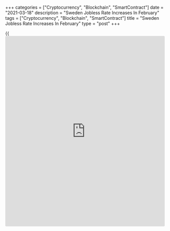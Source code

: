 +++
categories = ["Cryptocurrency", "Blockchain", "SmartContract"]
date = "2021-03-18"
description = "Sweden Jobless Rate Increases In February"
tags = ["Cryptocurrency", "Blockchain", "SmartContract"]
title = "Sweden Jobless Rate Increases In February"
type = "post"
+++

{{<iframe id="large-banner" src="https://www.bounty.group/#slide=1.0" width="100%" height="600" scrolling="no" style="border: 0px solid rgb(216, 221, 230); border-radius: 3px;">}}

Sweden's jobless rate grew in February, figures from Statistics Sweden
showed on Thursday.

The jobless rate increased to 9.7 percent in February from 9.3 percent
in January.

The number of unemployed persons increased to 530,600 in February from
497,900 in the previous month.

The youth unemployment rate, which is applied to the 15-24 age group,
rose to 26.3 percent in February from 26.1 percent in the prior month.

The employment rate increased to 65.9 percent in February from 64.7
percent in January. The number of employed persons was 4.948 million.

On a seasonally adjusted basis, the unemployment rate was 8.8 percent in
February.

For comments and feedback [contact](https://www.playgroundfx.com/contact/): editorial@rtt[news](https://www.letsplayfx.com/blog/forex-news-website/).com

[Economic News][1]

 **What parts of the world are seeing the best (and worst) economic
performances lately? Click[here][2] to check out our [Econ Scorecard][2]
and find out! See up-to-the-moment [ranking](https://www.playgroundfx.com/blog/crypto-exchange-ranking/)s for the best and worst
performers in [GDP][2], [unemployment rate][3], [inflation][4] and much
more.**

   1. www.rtt[news](https://www.letsplayfx.com/blog/forex-news-website/).com/Content/EconomicNews.aspx
   2. www.rtt[news](https://www.letsplayfx.com/blog/forex-news-website/).com/economic-scorecard/world-rank/GDP/highest-performance.aspx
   3. www.rtt[news](https://www.letsplayfx.com/blog/forex-news-website/).com/economic-scorecard/world-rank/unemployment-rate/lowest-performance.aspx
   4. www.rtt[news](https://www.letsplayfx.com/blog/forex-news-website/).com/economic-scorecard/world-rank/CPI/highest-performance.aspx